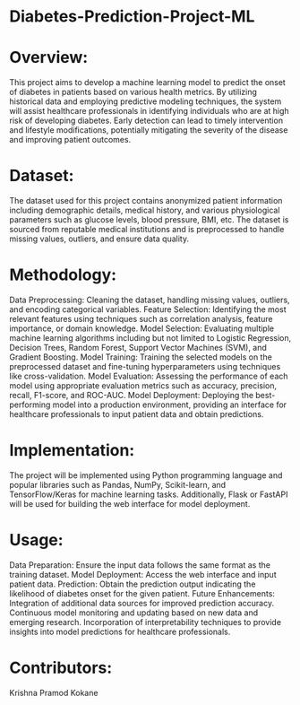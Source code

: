 # Diabetes-Prediction-Project-ML

# Overview:
This project aims to develop a machine learning model to predict the onset of diabetes in patients based on various health metrics. By utilizing historical data and employing predictive modeling techniques, the system will assist healthcare professionals in identifying individuals who are at high risk of developing diabetes. Early detection can lead to timely intervention and lifestyle modifications, potentially mitigating the severity of the disease and improving patient outcomes.

# Dataset:
The dataset used for this project contains anonymized patient information including demographic details, medical history, and various physiological parameters such as glucose levels, blood pressure, BMI, etc. The dataset is sourced from reputable medical institutions and is preprocessed to handle missing values, outliers, and ensure data quality.

# Methodology:
Data Preprocessing: Cleaning the dataset, handling missing values, outliers, and encoding categorical variables.
Feature Selection: Identifying the most relevant features using techniques such as correlation analysis, feature importance, or domain knowledge.
Model Selection: Evaluating multiple machine learning algorithms including but not limited to Logistic Regression, Decision Trees, Random Forest, Support Vector Machines (SVM), and Gradient Boosting.
Model Training: Training the selected models on the preprocessed dataset and fine-tuning hyperparameters using techniques like cross-validation.
Model Evaluation: Assessing the performance of each model using appropriate evaluation metrics such as accuracy, precision, recall, F1-score, and ROC-AUC.
Model Deployment: Deploying the best-performing model into a production environment, providing an interface for healthcare professionals to input patient data and obtain predictions.
# Implementation:
The project will be implemented using Python programming language and popular libraries such as Pandas, NumPy, Scikit-learn, and TensorFlow/Keras for machine learning tasks. Additionally, Flask or FastAPI will be used for building the web interface for model deployment.

# Usage:
Data Preparation: Ensure the input data follows the same format as the training dataset.
Model Deployment: Access the web interface and input patient data.
Prediction: Obtain the prediction output indicating the likelihood of diabetes onset for the given patient.
Future Enhancements:
Integration of additional data sources for improved prediction accuracy.
Continuous model monitoring and updating based on new data and emerging research.
Incorporation of interpretability techniques to provide insights into model predictions for healthcare professionals.
# Contributors:
Krishna Pramod Kokane
